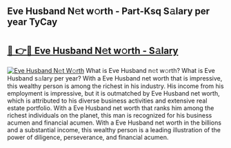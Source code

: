## Eve Husband N𝚎t w𝚘rth - Part-Ksq S𝚊lary per year TyCay

# <h2><a href="http://gc28oj.nevu.top/?p=Eve+Husband">🔗 👉🔴 Eve Husband N𝚎t w𝚘rth - S𝚊lary</a></h2>

[![Eve Husband N𝚎t W𝚘rth](https://i.imgur.com/Oavwk0R.jpeg)](http://gc28oj.nevu.top/?p=Eve+Husband)
What is Eve Husband n𝚎t w𝚘rth? What is Eve Husband s𝚊lary per year?
With a Eve Husband net worth that is impressive, this wealthy person is among the richest in his industry. His income from his employment is impressive, but it is outmatched by Eve Husband net worth, which is attributed to his diverse business activities and extensive real estate portfolio. With a Eve Husband net worth that ranks him among the richest individuals on the planet, this man is recognized for his business acumen and financial acumen. With a Eve Husband net worth in the billions and a substantial income, this wealthy person is a leading illustration of the power of diligence, perseverance, and financial acumen.
